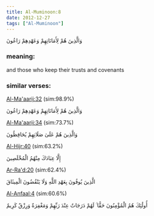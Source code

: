 ```yaml
---
title: Al-Muminoon:8
date: 2012-12-27
tags: ["Al-Muminoon"]
---
```

وَالَّذِينَ هُمْ لِأَمَانَاتِهِمْ وَعَهْدِهِمْ رَاعُونَ
### meaning: 
and those who keep their trusts and covenants
### similar verses: 

[Al-Ma'aarij:32](/70/32) (sim:98.9%)

وَالَّذِينَ هُمْ لِأَمَانَاتِهِمْ وَعَهْدِهِمْ رَاعُونَ

[Al-Ma'aarij:34](/70/34) (sim:73.7%)

وَالَّذِينَ هُمْ عَلَىٰ صَلَاتِهِمْ يُحَافِظُونَ

[Al-Hijr:40](/15/40) (sim:63.2%)

إِلَّا عِبَادَكَ مِنْهُمُ الْمُخْلَصِينَ

[Ar-Ra'd:20](/13/20) (sim:62.4%)

الَّذِينَ يُوفُونَ بِعَهْدِ اللَّهِ وَلَا يَنْقُضُونَ الْمِيثَاقَ

[Al-Anfaal:4](/8/4) (sim:60.6%)

أُولَٰئِكَ هُمُ الْمُؤْمِنُونَ حَقًّا ۚ لَهُمْ دَرَجَاتٌ عِنْدَ رَبِّهِمْ وَمَغْفِرَةٌ وَرِزْقٌ كَرِيمٌ
